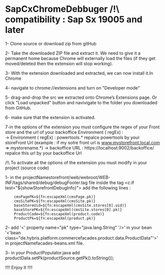 # SapCxChromeDebbuger /!\ compatibility : Sap Sx 19005 and later



1- Clone source or download zip from gitHub

2- Take the downloaded ZIP file and extract it. We need to give it a permanent home because Chrome will externally load the files (if they get moved/deleted then the extension will stop working).

3- With the extension downloaded and extracted, we can now install it.In Chrome

4- navigate to chrome://extensions and turn on "Developer mode"

5- drag-and-drop the src we extracted onto Chrome’s Extensions page. Or click "Load unpacked" button and navivigate to the folder you downloaded from GitHub.

6- make sure that the extension is activated.

7-in the options of the extension you must configure the regex of your Front store and the url of your backoffice
    Environment ( regEx) :  
        ->  Environment ( regEx) : powertools\.*
                repalce powertools by your storeFront Url  (example : if my sotre front url is www.mystorefront.local.com   =>  mystorename\.*)
        ->  backoffice URL : https://localhost:9002/backoffice/
                        repalce this url by your backoffice Url
                        





/!\ To activate all the options of the extension you must modify in your project (source code)


1- in the projectNamestorefront/web/webroot/WEB-INF/tags/shared/debug/debugFooter.tag  file 
   inside the tag <c:if test="${showStorefrontDebugInfo}"> 
      add the following lines  :
      
        cmsPagePK=${fn:escapeXml(cmsPage.pk)}
        cmsSitePK=${fn:escapeXml(cmsSite.pk)}
        baseStoreUid=${fn:escapeXml(cmsSite.stores[0].uid)}
        baseStorePK=${fn:escapeXml(cmsSite.stores[0].pk)}
        ProductCode=${fn:escapeXml(product.code)}
        ProductPk=${fn:escapeXml(product.pk)}


2- add '<' property name="pk" type="java.lang.String" '/>' in your bean '<'bean class="de.hybris.platform.commercefacades.product.data.ProductData"'>'
   in projectNamefacades-beans.xml file.


3- in your ProductPopulator.java
   add  productData.setPk(productSource.getPk().toString());



!!!! Enjoy It !!!!

